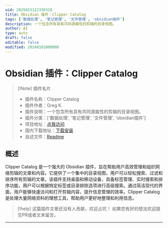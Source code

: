 ```yaml
---
uid: 2025033122330328
title: Obsidian 插件：Clipper Catalog
tags: ['数据处理', '笔记管理', '文件管理', 'obsidian插件']
description: 一个包含所有具有共同源属性的剪辑的目录视图。
author: AI
type: auto
draft: false
editable: false
modified: 20240101000000
---
```


# Obsidian 插件：Clipper Catalog

> [!Note] 插件名片
> - 插件名称：Clipper Catalog
> - 插件作者：Greg K.
> - 插件说明：一个包含所有具有共同源属性的剪辑的目录视图。
> - 插件分类：['数据处理', '笔记管理', '文件管理', 'obsidian插件']
> - 项目地址：[点我访问](https://github.com/soundslikeinfo/obsidian-clipper-catalog)
> - 国内下载地址：[下载安装](https://pkmer.cn/products/plugin/pluginMarket/?clipper-catalog)
> - 自述文件：[Readme](https://ghproxy.net/https://raw.githubusercontent.com/soundslikeinfo/obsidian-clipper-catalog/master/README.md)



## 概述

Clipper Catalog 是一个强大的 Obsidian 插件，旨在帮助用户高效管理和组织网络剪辑的文章和内容。它提供了一个集中的目录视图，用户可以轻松搜索、过滤和排序所有剪辑的文章。该插件支持桌面和移动设备，具备标签管理、实时搜索和排序功能，用户可以根据特定标签或目录排除选项进行高级搜索。通过简洁现代的界面，用户能够快速访问和打开剪辑内容，提升信息管理的效率。Clipper Catalog 是处理大量网络资料的理想工具，帮助用户更好地整理和利用信息。


> [!help] 
> 这篇插件文章还没有人贡献，欢迎占坑！
> 如果您有好的想法欢迎提交PR或者文末留言。
> 

---



